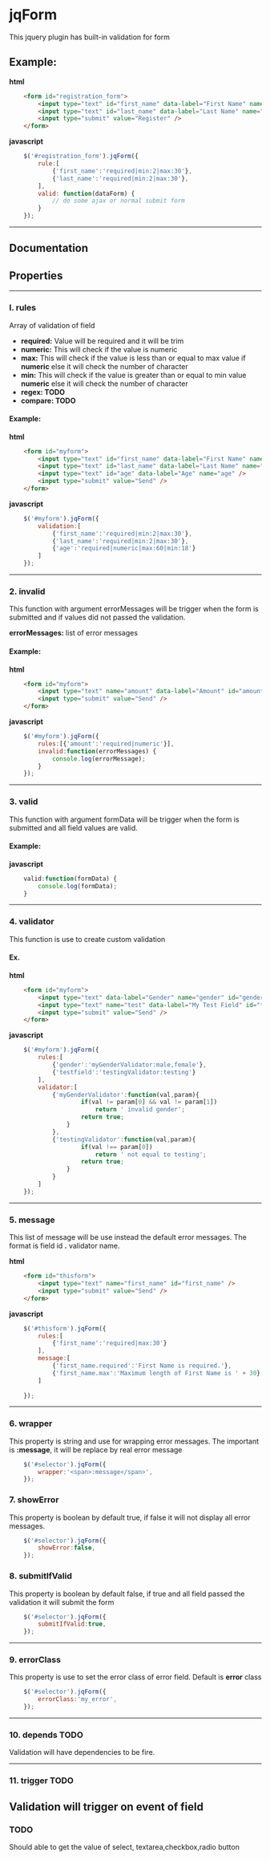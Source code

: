 # jqForm
This jquery plugin has built-in validation for form

## Example:
**html**
```html
	<form id="registration_form">
		<input type="text" id="first_name" data-label="First Name" name="firstname" />
		<input type="text" id="last_name" data-label="Last Name" name="lastname" />
		<input type="submit" value="Register" />
	</form>
```
**javascript**
```javascript
	$('#registration_form').jqForm({
		rule:[
			{'first_name':'required|min:2|max:30'},
			{'last_name':'required|min:2|max:30'},
		],
		valid: function(dataForm) {
			// do some ajax or normal submit form
		}
	});
```
---

## Documentation
## Properties
---
### l. rules


Array of validation of field

* **required:** Value will be required and it will be trim
* **numeric:** This will check if the value is numeric
* **max:** This will check if the value is less than or equal to max value if **numeric** else it will check the number of character
* **min:** This will check if the value is greater than or equal to min value **numeric** else it will check the number of character
* **regex: TODO**
* **compare: TODO**  


#### Example:
**html**
```html
	<form id="myform">
		<input type="text" id="first_name" data-label="First Name" name="firstname" />
		<input type="text" id="last_name" data-label="Last Name" name="lastname" />
		<input type="text" id="age" data-label="Age" name="age" />
		<input type="submit" value="Send" />
	</form>
```
**javascript**
```javascript
	$('#myform').jqForm({
		validation:[
			{'first_name':'required|min:2|max:30'},
			{'last_name':'required|min:2|max:30'},
			{'age':'required|numeric|max:60|min:18'}
		]
	});
```
---

### 2. invalid 


This function with argument errorMessages will be trigger when the form is submitted and if values did not passed the validation.


**errorMessages:** list of error messages

#### Example:
**html**
```html
	<form id="myform">
		<input type="text" name="amount" data-label="Amount" id="amount" />
		<input type="submit" value="Send" />
	</form>
```
**javascript**
```javascript
	$('#myform').jqForm({
		rules:[{'amount':'required|numeric'}],
		invalid:function(errorMessages) {
			console.log(errorMessage);
		}
	});
```
---

### 3. valid


This function with argument formData will be trigger when the form is submitted and all field values are valid.
#### Example:
**javascript**
```javascript
	valid:function(formData) {
		console.log(formData);
	}
```
---

### 4. validator


This function is use to create custom validation
#### Ex.
**html**
```html
	<form id="myform">
		<input type="text" data-label="Gender" name="gender" id="gender" />
		<input type="text" name="test" data-label="My Test Field" id="testfield" />
		<input type="submit" value="Send" />
	</form>
```
**javascript**
```javascript
	$('#myform').jqForm({
		rules:[
			{'gender':'myGenderValidator:male,female'},
			{'testfield':'testingValidator:testing'}
		],
		validator:[
			{'myGenderValidator':function(val,param){
					if(val != param[0] && val != param[1])
						return ' invalid gender';
					return true;
				}
			},
			{'testingValidator':function(val,param){
					if(val !== param[0])
						return ' not equal to testing';
					return true;
				}
			}
		]
	});
```

---

### 5. message


This list of message will be use instead the default error messages. The format is field id **.** validator name.

**html**
```html
	<form id="thisform">
		<input type="text" name="first_name" id="first_name" />
		<input type="submit" value="Send" />
	</form>
```
**javascript**
```javascript
	$('#thisform').jqForm({
		rules:[
			{'first_name':'required|max:30'}
		],
		message:[
			{'first_name.required':'First Name is required.'},
			{'first_name.max':'Maximum length of First Name is ' + 30},
		]
		
	});
```
---

### 6. wrapper

This property is string and use for wrapping error messages. The important is **:message**, it will be replace by real error message

```javascript
	$('#selector').jqForm({
		wrapper:'<span>:message</span>',
	});
```

### 7. showError


This property is boolean by default true, if false it will not display all error messages.

```javascript
	$('#selector').jqForm({
		showError:false,
	});
```

### 8. submitIfValid


This property is boolean by default false, if true and all field passed the validation it will submit the form

```javascript
	$('#selector').jqForm({
		submitIfValid:true,
	});
```
---

### 9. errorClass


This property is use to set the error class of error field. Default is **error** class

```javascript
	$('#selector').jqForm({
		errorClass:'my_error',
	});
```
---

### 10. depends TODO


Validation will have dependencies to be fire.

---

### 11. trigger TODO


Validation will trigger on event of field
---

### TODO


Should able to get the value of select, textarea,checkbox,radio button
